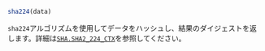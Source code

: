 ```julia
sha224(data)
```

`sha224`アルゴリズムを使用してデータをハッシュし、結果のダイジェストを返します。詳細は[`SHA.SHA2_224_CTX`](@ref)を参照してください。
